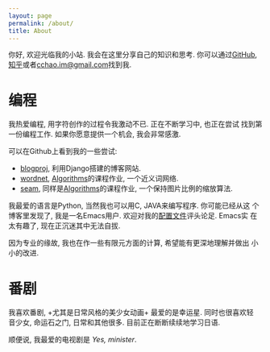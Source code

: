 ```yaml
---
layout: page
permalink: /about/
title: About
---
```


你好, 欢迎光临我的小站. 我会在这里分享自己的知识和思考. 
你可以通过[GitHub](https://github.com/chen-chao), [知乎](https://www.zhihu.com/people/qibusheng)或者<cchao.im@gmail.com>找到我.

编程
====

我热爱编程, 用字符创作的过程令我激动不已. 正在不断学习中, 也正在尝试
找到第一份编程工作. 如果你愿意提供一个机会, 我会非常感激.

可以在Github上看到我的一些尝试:

- [blogproj](https://github.com/chen-chao/blogproj), 利用Django搭建的博客网站.
- [wordnet](https://github.com/chen-chao/training/tree/master/algorithms-part2/1.wordnet), [Algorithms](https://www.coursera.org/learn/algorithms-part2/)的课程作业, 一个近义词网络.
- [seam](https://github.com/chen-chao/training/tree/master/algorithms-part2/2.seam), 同样是[Algorithms](https://www.coursera.org/learn/algorithms-part2/)的课程作业, 一个保持图片比例的缩放算法.

我最爱的语言是Python, 当然我也可以用C, JAVA来编写程序. 你可能已经从这
个博客里发现了, 我是一名Emacs用户. 欢迎对我的[配置文件](https://github.com/chen-chao/.emacs.d)评头论足. Emacs实
在太有趣了, 现在正沉迷其中无法自拔.

因为专业的缘故, 我也在作一些有限元方面的计算, 希望能有更深地理解并做出
小小的改进.


番剧
====

我喜欢番剧, +尤其是日常风格的美少女动画+ 最爱的是幸运星. 同时也很喜欢轻
音少女, 命运石之门, 日常和其他很多. 目前正在断断续续地学习日语.

顺便说, 我最爱的电视剧是 *Yes, minister*.

